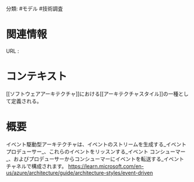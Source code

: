 分類: #モデル #技術調査

# 関連情報
URL : 
# コンテキスト
[[ソフトウェアアーキテクチャ]]における[[アーキテクチャスタイル]]の一種として定義される。
# 概要
イベント駆動型アーキテクチャは、イベントのストリームを生成する_イベント プロデューサー_、これらのイベントをリッスンする_イベント コンシューマー_、およびプロデューサーからコンシューマーにイベントを転送する_イベント チャネルで構成されます。
https://learn.microsoft.com/en-us/azure/architecture/guide/architecture-styles/event-driven